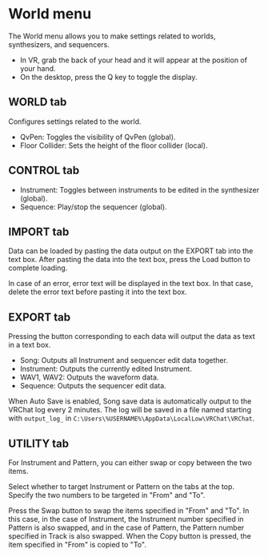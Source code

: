 # World menu

The World menu allows you to make settings related to worlds, synthesizers, and sequencers.

* In VR, grab the back of your head and it will appear at the position of your hand.
* On the desktop, press the Q key to toggle the display.

## WORLD tab

Configures settings related to the world.

* QvPen: Toggles the visibility of QvPen (global).
* Floor Collider: Sets the height of the floor collider (local).

## CONTROL tab

* Instrument: Toggles between instruments to be edited in the synthesizer (global).
* Sequence: Play/stop the sequencer (global).

## IMPORT tab

Data can be loaded by pasting the data output on the EXPORT tab into the text box.
After pasting the data into the text box, press the Load button to complete loading.

In case of an error, error text will be displayed in the text box.
In that case, delete the error text before pasting it into the text box.

## EXPORT tab

Pressing the button corresponding to each data will output the data as text in a text box.

* Song: Outputs all Instrument and sequencer edit data together.
* Instrument: Outputs the currently edited Instrument.
* WAV1, WAV2: Outputs the waveform data.
* Sequence: Outputs the sequencer edit data.

When Auto Save is enabled, Song save data is automatically output to the VRChat log every 2 minutes.
The log will be saved in a file named starting with `output_log_` in `C:\Users\%USERNAME%\AppData\LocalLow\VRChat\VRChat`.

## UTILITY tab

For Instrument and Pattern, you can either swap or copy between the two items.

Select whether to target Instrument or Pattern on the tabs at the top.
Specify the two numbers to be targeted in "From" and "To".

Press the Swap button to swap the items specified in "From" and "To".
In this case, in the case of Instrument, the Instrument number specified in Pattern is also swapped, and in the case of Pattern, the Pattern number specified in Track is also swapped.
When the Copy button is pressed, the item specified in "From" is copied to "To".
